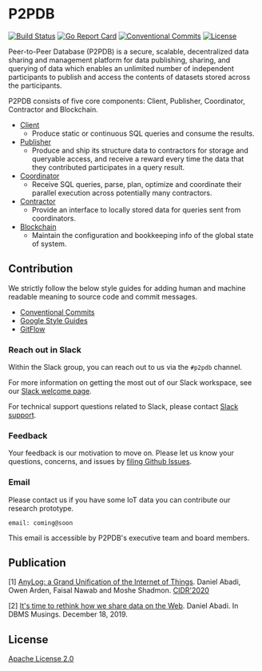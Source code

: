 # P2PDB

[![Build Status](https://travis-ci.org/DSLAM-UMD/P2PDB.svg?branch=develop)](https://travis-ci.org/DSLAM-UMD/P2PDB)
[![Go Report Card](https://goreportcard.com/badge/github.com/DSLAM-UMD/P2PDB)](https://goreportcard.com/report/github.com/DSLAM-UMD/P2PDB) [![Conventional Commits](https://img.shields.io/badge/Conventional%20Commits-1.0.0-yellow.svg)](https://conventionalcommits.org)
[![License](https://img.shields.io/badge/license-Apache%202-blue.svg)](LICENSE)


Peer-to-Peer Database (P2PDB) is a secure, scalable, decentralized data sharing and management platform for data publishing, sharing, and querying of data which enables an unlimited number of independent participants to publish and access the contents of datasets stored across the participants.

P2PDB consists of five core components: Client, Publisher, Coordinator, Contractor and Blockchain.

- [Client](/client)
    - Produce static or continuous SQL queries and consume the results.
- [Publisher](/publisher)
    - Produce and ship its structure data to contractors for storage and queryable access, and receive a reward every time the data that they contributed participates in a query result.
- [Coordinator](/coordinator)
    - Receive SQL queries, parse, plan, optimize  and coordinate their parallel execution across potentially many contractors.
- [Contractor](/contractor)
    - Provide an interface to locally stored data for queries sent from coordinators.
- [Blockchain](/blockchain)
    - Maintain the configuration and bookkeeping info of the global state of system.

## Contribution

We strictly follow the below style guides for adding human and machine readable meaning to source code and commit messages.

- [Conventional Commits](https://www.conventionalcommits.org/en/v1.0.0/)
- [Google Style Guides](http://google.github.io/styleguide/)
- [GitFlow](https://datasift.github.io/gitflow/IntroducingGitFlow.html)


### Reach out in Slack

Within the Slack group, you can reach out to us via the `#p2pdb` channel.

For more information on getting the most out of our Slack workspace, see our [Slack welcome page](https://app.slack.com/client/TRK6MGWD7/CRVEFPCS1).

For technical support questions related to Slack, please contact [Slack support](https://slack.com/help).

### Feedback

Your feedback is our motivation to move on. Please let us know your questions, concerns, and issues by [filing Github Issues](https://github.com/DSLAM-UMD/P2PDB/issues).

### Email

Please contact us if you have some IoT data you can contribute our research prototype.

`email: coming@soon`


This email is accessible by P2PDB's executive team and board members.

## Publication

[1] [AnyLog: a Grand Unification of the Internet of Things](http://www.cs.umd.edu/~abadi/papers/anylogAbadiEtAl.pdf). Daniel Abadi, Owen Arden, Faisal Nawab and Moshe Shadmon. [CIDR'2020](http://cidrdb.org/cidr2020/program.html)

[2] [It's time to rethink how we share data on the Web](https://dbmsmusings.blogspot.com/2019/12/its-time-to-rethink-how-we-share-data.html). Daniel Abadi. In DBMS Musings. December 18, 2019.

## License

[Apache License 2.0](https://github.com/DSLAM-UMD/P2PDB/blob/master/LICENSE)
